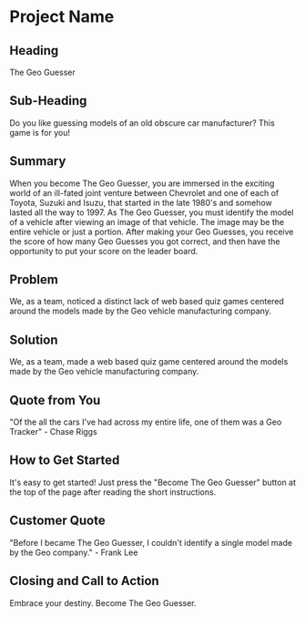 # Project Name #

<!--
> This material was originally posted [here](http://www.quora.com/What-is-Amazons-approach-to-product-development-and-product-management). It is reproduced here for posterities sake.

There is an approach called "working backwards" that is widely used at Amazon. They work backwards from the customer, rather than starting with an idea for a product and trying to bolt customers onto it. While working backwards can be applied to any specific product decision, using this approach is especially important when developing new products or features.

For new initiatives a product manager typically starts by writing an internal press release announcing the finished product. The target audience for the press release is the new/updated product's customers, which can be retail customers or internal users of a tool or technology. Internal press releases are centered around the customer problem, how current solutions (internal or external) fail, and how the new product will blow away existing solutions.

If the benefits listed don't sound very interesting or exciting to customers, then perhaps they're not (and shouldn't be built). Instead, the product manager should keep iterating on the press release until they've come up with benefits that actually sound like benefits. Iterating on a press release is a lot less expensive than iterating on the product itself (and quicker!).

If the press release is more than a page and a half, it is probably too long. Keep it simple. 3-4 sentences for most paragraphs. Cut out the fat. Don't make it into a spec. You can accompany the press release with a FAQ that answers all of the other business or execution questions so the press release can stay focused on what the customer gets. My rule of thumb is that if the press release is hard to write, then the product is probably going to suck. Keep working at it until the outline for each paragraph flows.

Oh, and I also like to write press-releases in what I call "Oprah-speak" for mainstream consumer products. Imagine you're sitting on Oprah's couch and have just explained the product to her, and then you listen as she explains it to her audience. That's "Oprah-speak", not "Geek-speak".

Once the project moves into development, the press release can be used as a touchstone; a guiding light. The product team can ask themselves, "Are we building what is in the press release?" If they find they're spending time building things that aren't in the press release (overbuilding), they need to ask themselves why. This keeps product development focused on achieving the customer benefits and not building extraneous stuff that takes longer to build, takes resources to maintain, and doesn't provide real customer benefit (at least not enough to warrant inclusion in the press release).
 -->

## Heading ##
  The Geo Guesser

## Sub-Heading ##
  Do you like guessing models of an old obscure car manufacturer? This game is for you!

## Summary ##
  When you become The Geo Guesser, you are immersed in the exciting world of an ill-fated joint venture between Chevrolet and one of each of Toyota, Suzuki and Isuzu, that started in the late 1980's and somehow lasted all the way to 1997. As The Geo Guesser, you must identify the model of a vehicle after viewing an image of that vehicle. The image may be the entire vehicle or just a portion. After making your Geo Guesses, you receive the score of how many Geo Guesses you got correct, and then have the opportunity to put your score on the leader board.

## Problem ##
  We, as a team, noticed a distinct lack of web based quiz games centered around the models made by the Geo vehicle manufacturing company.

## Solution ##
  We, as a team, made a web based quiz game centered around the models made by the Geo vehicle manufacturing company.

## Quote from You ##
  "Of the all the cars I've had across my entire life, one of them was a Geo Tracker" - Chase Riggs

## How to Get Started ##
  It's easy to get started! Just press the "Become The Geo Guesser" button at the top of the page after reading the short instructions.

## Customer Quote ##
  "Before I became The Geo Guesser, I couldn't identify a single model made by the Geo company." - Frank Lee

## Closing and Call to Action ##
  Embrace your destiny. Become The Geo Guesser.
